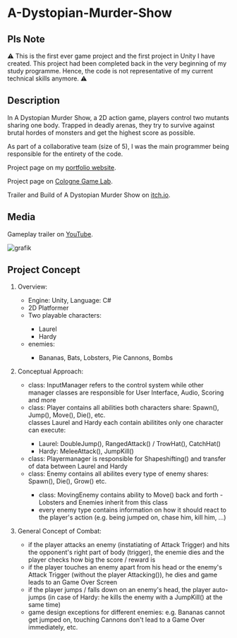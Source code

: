 # A-Dystopian-Murder-Show

## Pls Note

⚠️ This is the first ever game project and the first project in Unity I have created. This project had been completed back in the very beginning of my study programme. Hence, the code is not representative of my current technical skills anymore. :warning:

## Description

In A Dystopian Murder Show, a 2D action game, players control two mutants sharing one body. Trapped in deadly arenas, they try to survive against brutal hordes of monsters and get the highest score as possible. 

As part of a collaborative team (size of 5), I was the main programmer being responsible for the entirety of the code.

Project page on my <a href="https://michael-gebhart.com/projects/A_Dystopian_Murder_Show.html">portfolio website</a>.

Project page on <a href="https://colognegamelab.de/study-programs/student-projects/the-laurel-hardy-murder-case-2018-19/">Cologne Game Lab</a>.

Trailer and Build of A Dystopian Murder Show on <a href="https://gemoneoo.itch.io/a-dystopian-murder-show">itch.io</a>.

## Media

Gameplay trailer on <a href="https://www.youtube.com/watch?v=6dNMNJt_RQI">YouTube</a>.

![grafik](https://user-images.githubusercontent.com/45672199/198715790-7fa06648-92ad-493f-b571-6027437f7b68.png)


## Project Concept

<ol>
	<li>Overview:</li>
		<ul>
			<li>Engine: Unity, Language: C#</li>
			<li>2D Platformer</li>
			<li>Two playable characters:</li>
				<ul>
				<li>Laurel</li>
				<li>Hardy</li>
				</ul>
			<li>enemies:</li>
				<ul>
				<li>Bananas, Bats, Lobsters, Pie Cannons, Bombs</li>
				</ul>
		</ul>
</ol>
<ol start="2">
	<li>Conceptual Approach:</li>
		<ul>
		<li>class: InputManager refers to the control system while other manager classes are responsible for User Interface, Audio, Scoring and more</li>
			<li>class: Player contains all abilities both characters share: Spawn(), Jump(), Move(), Die(), etc.</li>
			</li>classes Laurel and Hardy each contain abilitites only one character can execute:</li>
			<ul>
				<li>Laurel: DoubleJump(), RangedAttack() / TrowHat(), CatchHat()</li>
				<li>Hardy: MeleeAttack(), JumpKill()</li>	
			</ul>
			<li>class: Playermanager is responsible for Shapeshifting() and transfer of data between Laurel and Hardy</li>
			<li>class: Enemy contains all abilites every type of enemy shares: Spawn(), Die(), Grow() etc.</li>
			<ul>
			<li>class: MovingEnemy contains ability to Move() back and forth - Lobsters and Enemies inherit from this class</li>
			<li>every enemy type contains information on how it should react to the player's action (e.g. being jumped on, chase him, kill him, ...)</li>
			</ul>
		</ul>
		</ul>
</ol>

<ol start="3">
<li>General Concept of Combat:</li>
<ul>
<li>if the player attacks an enemy (instatiating of Attack Trigger) and hits the opponent's right part of body (trigger), the enemie dies and the player checks how big the score / reward is</li>
<li>if the player touches an enemy apart from his head or the enemy's Attack Trigger (without the player Attacking()), he dies and game leads to an Game Over Screen</li>
<li>if the player jumps / falls down on an enemy's head, the player auto-jumps (in case of Hardy: he kills the enemy with a JumpKill() at the same time)</li>
<li>game design exceptions for different enemies: e.g. Bananas cannot get jumped on, touching Cannons don't lead to a Game Over immediately, etc.</li>
</ul>
</ol>
